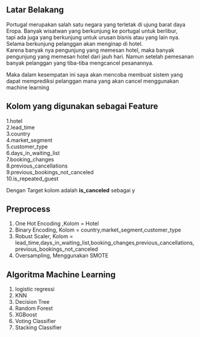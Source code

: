 ## Latar Belakang
Portugal merupakan salah satu negara yang terletak di ujung barat daya Eropa. Banyak wisatwan yang berkunjung ke portugal untuk berlibur,  
tapi ada juga yang berkunjung untuk urusan bisnis atau yang lain nya. Selama berkunjung pelanggan akan menginap di hotel.  
Karena banyak nya pengunjung yang memesan hotel, maka banyak pengunjung yang memesan hotel dari jauh hari. 
Namun setelah pemesanan banyak pelanggan yang tiba-tiba mengcancel pesanannya.  

Maka dalam kesempatan ini saya akan mencoba membuat sistem yang dapat memprediksi pelanggan mana yang akan cancel menggunakan machine learning

## Kolom yang digunakan sebagai Feature
1.hotel  
2.lead_time  
3.country  
4.market_segment  
5.customer_type  
6.days_in_waiting_list  
7.booking_changes  
8.previous_cancellations  
9.previous_bookings_not_canceled  
10.is_repeated_guest  

Dengan Target kolom adalah **is_canceled** sebagai y  

## Preprocess
1. One Hot Encoding ,Kolom = Hotel
2. Binary Encoding, Kolom = country,market_segment,customer_type
3. Robust Scaler, Kolom = lead_time,days_in_waiting_list,booking_changes,previous_cancellations,previous_bookings_not_canceled
4. Oversampling, Menggunakan SMOTE

## Algoritma Machine Learning
1. logistic regressi
2. KNN
3. Decision Tree
4. Random Forest
5. XGBoost
6. Voting Classifier
7. Stacking Classifier

